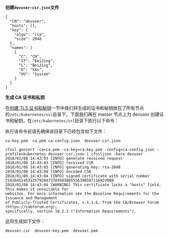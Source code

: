 **创建`devuser-csr.json`文件**

```
{
  "CN": "devuser",
  "hosts": [],
  "key": {
    "algo": "rsa",
    "size": 2048
  },
  "names": [
    {
      "C": "CN",
      "ST": "BeiJing",
      "L": "BeiJing",
      "O": "k8s",
      "OU": "System"
    }
  ]
}
```

**生成 CA 证书和私钥**

在[创建 TLS 证书和秘钥](/1bu-shu-zhi-nan/10-zi-qian-fa-zheng-shu.md)一节中我们将生成的证书和秘钥放在了所有节点的`/etc/kubernetes/ssl`目录下，下面我们再在 master 节点上为 devuser 创建证书和秘钥，在`/etc/kubernetes/ssl`目录下执行以下命令：

执行该命令前请先确保该目录下已经包含如下文件：

```
ca-key.pem  ca.pem ca-config.json  devuser-csr.json
```

```
cfssl gencert -ca=ca.pem -ca-key=ca-key.pem -config=ca-config.json -profile=kubernetes devuser-csr.json | cfssljson -bare devuser
2018/01/08 14:43:03 [INFO] generate received request
2018/01/08 14:43:03 [INFO] received CSR
2018/01/08 14:43:03 [INFO] generating key: rsa-2048
2018/01/08 14:43:04 [INFO] encoded CSR
2018/01/08 14:43:04 [INFO] signed certificate with serial number 216264514531257920473704993865556398597116923008
2018/01/08 14:43:04 [WARNING] This certificate lacks a "hosts" field. This makes it unsuitable for
websites. For more information see the Baseline Requirements for the Issuance and Management
of Publicly-Trusted Certificates, v.1.1.6, from the CA/Browser Forum (https://cabforum.org);
specifically, section 10.2.3 ("Information Requirements").

```

这将生成如下文件：

```
devuser.csr  devuser-key.pem  devuser.pem
```



